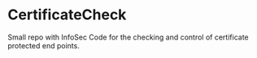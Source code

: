 # CertificateCheck
Small repo with InfoSec Code for the checking and control of certificate protected end points.
